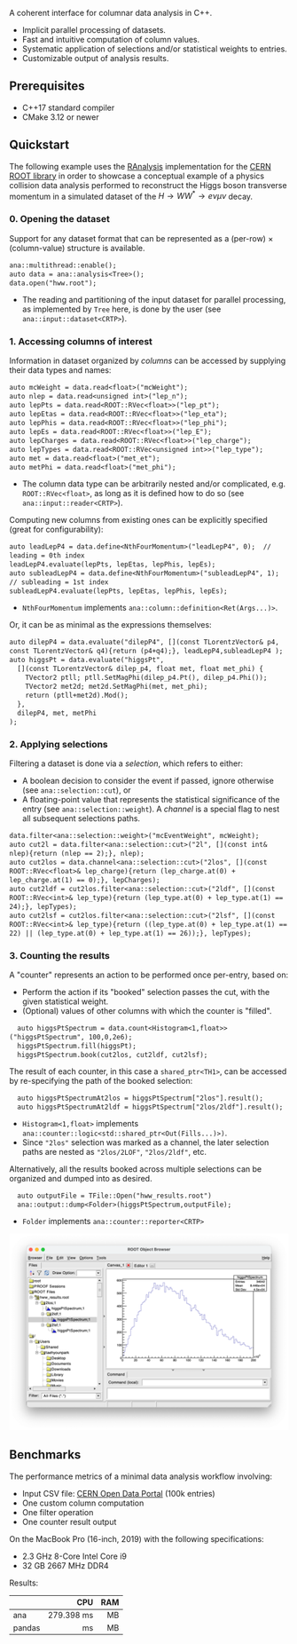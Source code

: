 A coherent interface for columnar data analysis in C++.
- Implicit parallel processing of datasets.
- Fast and intuitive computation of column values.
- Systematic application of selections and/or statistical weights to entries.
- Customizable output of analysis results.

## Prerequisites
- C++17 standard compiler
- CMake 3.12 or newer

## Quickstart

The following example uses the [RAnalysis](https://github.com/taehyounpark/RAnalysis) implementation for the [CERN ROOT library](https://root.cern/) in order to showcase a conceptual example of a physics collision data analysis performed to reconstruct the Higgs boson transverse momentum in a simulated dataset of the $H\rightarrow WW^{\ast}\rightarrow e\nu\mu\nu$ decay.

### 0. Opening the dataset

Support for any dataset format that can be represented as a (per-row) $\times$ (column-value) structure is available.
```
ana::multithread::enable();
auto data = ana::analysis<Tree>();
data.open("hww.root");
```
- The reading and partitioning of the input dataset for parallel processing, as implemented by `Tree` here, is done by the user (see `ana::input::dataset<CRTP>`).

### 1. Accessing columns of interest
Information in dataset organized by *columns* can be accessed by supplying their data types and names:
```
auto mcWeight = data.read<float>("mcWeight");
auto nlep = data.read<unsigned int>("lep_n");
auto lepPts = data.read<ROOT::RVec<float>>("lep_pt");
auto lepEtas = data.read<ROOT::RVec<float>>("lep_eta");
auto lepPhis = data.read<ROOT::RVec<float>>("lep_phi");
auto lepEs = data.read<ROOT::RVec<float>>("lep_E");
auto lepCharges = data.read<ROOT::RVec<float>>("lep_charge");
auto lepTypes = data.read<ROOT::RVec<unsigned int>>("lep_type");
auto met = data.read<float>("met_et");
auto metPhi = data.read<float>("met_phi");
```
- The column data type can be arbitrarily nested and/or complicated, e.g. `ROOT::RVec<float>`, as long as it is defined how to do so (see `ana::input::reader<CRTP>`).

Computing new columns from existing ones can be explicitly specified (great for configurability):
```
auto leadLepP4 = data.define<NthFourMomentum>("leadLepP4", 0);  // leading = 0th index
leadLepP4.evaluate(lepPts, lepEtas, lepPhis, lepEs);
auto subleadLepP4 = data.define<NthFourMomentum>("subleadLepP4", 1);  // subleading = 1st index
subleadLepP4.evaluate(lepPts, lepEtas, lepPhis, lepEs);
```
- `NthFourMomentum` implements `ana::column::definition<Ret(Args...)>`.

Or, it can be as minimal as the expressions themselves:
```
auto dilepP4 = data.evaluate("dilepP4", [](const TLorentzVector& p4, const TLorentzVector& q4){return (p4+q4);}, leadLepP4,subleadLepP4 );
auto higgsPt = data.evaluate("higgsPt",
  [](const TLorentzVector& dilep_p4, float met, float met_phi) {
    TVector2 ptll; ptll.SetMagPhi(dilep_p4.Pt(), dilep_p4.Phi());
    TVector2 met2d; met2d.SetMagPhi(met, met_phi);
    return (ptll+met2d).Mod();
  },
  dilepP4, met, metPhi
);
```


### 2. Applying selections
Filtering a dataset is done via a *selection*, which refers to either:
- A boolean decision to consider the event if passed, ignore otherwise (see `ana::selection::cut`), or
- A floating-point value that represents the statistical significance of the entry (see `ana::selection::weight`).
A *channel* is a special flag to nest all subsequent selections paths.
```
data.filter<ana::selection::weight>("mcEventWeight", mcWeight);
auto cut2l = data.filter<ana::selection::cut>("2l", [](const int& nlep){return (nlep == 2);}, nlep);
auto cut2los = data.channel<ana::selection::cut>("2los", [](const ROOT::RVec<float>& lep_charge){return (lep_charge.at(0) + lep_charge.at(1) == 0);}, lepCharges);
auto cut2ldf = cut2los.filter<ana::selection::cut>("2ldf", [](const ROOT::RVec<int>& lep_type){return (lep_type.at(0) + lep_type.at(1) == 24);}, lepTypes);
auto cut2lsf = cut2los.filter<ana::selection::cut>("2lsf", [](const ROOT::RVec<int>& lep_type){return ((lep_type.at(0) + lep_type.at(1) == 22) || (lep_type.at(0) + lep_type.at(1) == 26));}, lepTypes);
```

### 3. Counting the results
A "counter" represents an action to be performed once per-entry, based on:
- Perform the action if its "booked" selection passes the cut, with the given statistical weight.
- (Optional) values of other columns with which the counter is "filled".
```
  auto higgsPtSpectrum = data.count<Histogram<1,float>>("higgsPtSpectrum", 100,0,2e6);
  higgsPtSpectrum.fill(higgsPt);
  higgsPtSpectrum.book(cut2los, cut2ldf, cut2lsf);
```

The result of each counter, in this case a `shared_ptr<TH1>`, can be accessed by re-specifying the path of the booked selection:
```
  auto higgsPtSpectrumAt2los = higgsPtSpectrum["2los"].result();
  auto higgsPtSpectrumAt2ldf = higgsPtSpectrum["2los/2ldf"].result();
```
- `Histogram<1,float>` implements `ana::counter::logic<std::shared_ptr<Out(Fills...)>)`.
- Since `"2los"` selection was marked as a channel, the later selection paths are nested as `"2los/2LOF"`, `"2los/2ldf"`, etc.

Alternatively, all the results booked across multiple selections can be organized and dumped into as desired. 
```
  auto outputFile = TFile::Open("hww_results.root")
  ana::output::dump<Folder>(higgsPtSpectrum,outputFile);
```
- `Folder` implements `ana::counter::reporter<CRTP>` 

![Results](./results.png)

## Benchmarks

The performance metrics of a minimal data analysis workflow involving:
- Input CSV file: [CERN Open Data Portal](https://opendata.cern.ch/record/700) (100k entries)
- One custom column computation
- One filter operation
- One counter result output

On the MacBook Pro (16-inch, 2019) with the following specifications:
- 2.3 GHz 8-Core Intel Core i9
- 32 GB 2667 MHz DDR4

Results:

| | CPU | RAM |
| --- | ---: | ---: |
| ana | 279.398 ms | MB |
| pandas | ms | MB |